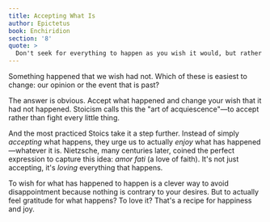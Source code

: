 ```yaml
---
title: Accepting What Is
author: Epictetus
book: Enchiridion
section: '8'
quote: >
  Don't seek for everything to happen as you wish it would, but rather wish that everything happens as it actually will—then your life will flow well.
---
```


Something happened that we wish had not. Which of these is easiest to change: our opinion or the event that is past?

The answer is obvious. Accept what happened and change your wish that it had not happened. Stoicism calls this the "art of acquiescence"—to accept rather than fight every little thing.

And the most practiced Stoics take it a step further. Instead of simply _accepting_ what happens, they urge us to actually _enjoy_ what has happened—whatever it is. Nietzsche, many centuries later, coined the perfect expression to capture this idea: _amor fati_ (a love of faith). It's not just accepting, it's _loving_ everything that happens.

To wish for what has happened to happen is a clever way to avoid disappointment because nothing is contrary to your desires. But to actually feel gratitude for what happens? To love it? That's a recipe for happiness and joy.
